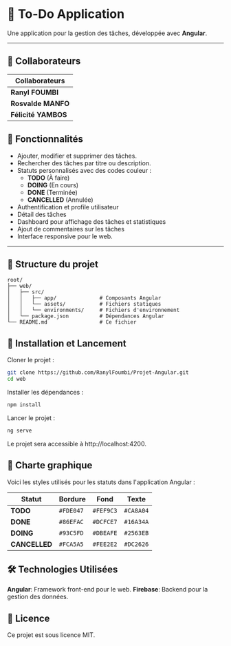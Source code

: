 # 📝 To-Do Application

Une application pour la gestion des tâches, développée avec **Angular**.

---
## 👤 Collaborateurs

| Collaborateurs|
|---------------|
| **Ranyl FOUMBI**   | 
| **Rosvalde MANFO** |
| **Félicité YAMBOS** |

## 🌟 Fonctionnalités

- Ajouter, modifier et supprimer des tâches.
- Rechercher des tâches par titre ou description.
- Statuts personnalisés avec des codes couleur :
  - **TODO** (À faire)
  - **DOING** (En cours)
  - **DONE** (Terminée)
  - **CANCELLED** (Annulée)
- Authentification et profile utilisateur
- Détail des tâches
- Dashboard pour affichage des tâches et statistiques
- Ajout de commentaires sur les tâches
- Interface responsive pour le web.


---

## 📂 Structure du projet

```plaintext
root/
├── web/      
│   ├── src/
│   │   ├── app/              # Composants Angular
│   │   └── assets/           # Fichiers statiques
│   │   └── environments/     # Fichiers d'environnement
│   └── package.json          # Dépendances Angular
└── README.md                 # Ce fichier
```
## 🚀 Installation et Lancement

Cloner le projet :
```bash
git clone https://github.com/RanylFoumbi/Projet-Angular.git
cd web
```
Installer les dépendances :
```bash
npm install
```
Lancer le projet :
```bash
ng serve
```
Le projet sera accessible à http://localhost:4200.


## 🎨 Charte graphique

Voici les styles utilisés pour les statuts dans l'application Angular :

| Statut        | Bordure  | Fond     | Texte    |
|---------------|----------|----------|----------|
| **TODO**   | `#FDE047` | `#FEF9C3` | `#CA8A04` |
| **DONE** | `#86EFAC` | `#DCFCE7` | `#16A34A` |
| **DOING** | `#93C5FD` | `#DBEAFE` | `#2563EB` |
| **CANCELLED**  | `#FCA5A5` | `#FEE2E2` | `#DC2626` |

## 🛠️ Technologies Utilisées
**Angular**: Framework front-end pour le web.
**Firebase**: Backend pour la gestion des données.

## 📜 Licence
Ce projet est sous licence MIT.
